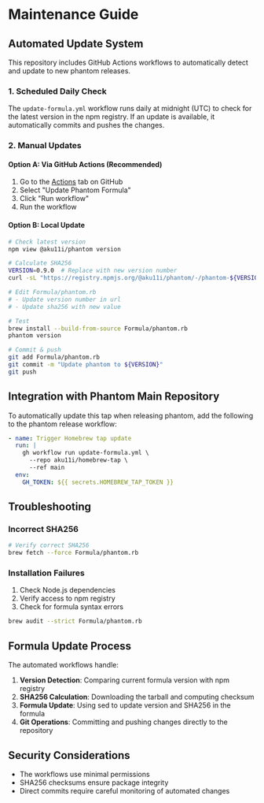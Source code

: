 # Maintenance Guide

## Automated Update System

This repository includes GitHub Actions workflows to automatically detect and update to new phantom releases.

### 1. Scheduled Daily Check

The `update-formula.yml` workflow runs daily at midnight (UTC) to check for the latest version in the npm registry. If an update is available, it automatically commits and pushes the changes.

### 2. Manual Updates

#### Option A: Via GitHub Actions (Recommended)

1. Go to the [Actions](https://github.com/aku11i/homebrew-tap/actions) tab on GitHub
2. Select "Update Phantom Formula"
3. Click "Run workflow"
4. Run the workflow

#### Option B: Local Update

```bash
# Check latest version
npm view @aku11i/phantom version

# Calculate SHA256
VERSION=0.9.0  # Replace with new version number
curl -sL "https://registry.npmjs.org/@aku11i/phantom/-/phantom-${VERSION}.tgz" | shasum -a 256

# Edit Formula/phantom.rb
# - Update version number in url
# - Update sha256 with new value

# Test
brew install --build-from-source Formula/phantom.rb
phantom version

# Commit & push
git add Formula/phantom.rb
git commit -m "Update phantom to ${VERSION}"
git push
```

## Integration with Phantom Main Repository

To automatically update this tap when releasing phantom, add the following to the phantom release workflow:

```yaml
- name: Trigger Homebrew tap update
  run: |
    gh workflow run update-formula.yml \
      --repo aku11i/homebrew-tap \
      --ref main
  env:
    GH_TOKEN: ${{ secrets.HOMEBREW_TAP_TOKEN }}
```

## Troubleshooting

### Incorrect SHA256

```bash
# Verify correct SHA256
brew fetch --force Formula/phantom.rb
```

### Installation Failures

1. Check Node.js dependencies
2. Verify access to npm registry
3. Check for formula syntax errors

```bash
brew audit --strict Formula/phantom.rb
```

## Formula Update Process

The automated workflows handle:

1. **Version Detection**: Comparing current formula version with npm registry
2. **SHA256 Calculation**: Downloading the tarball and computing checksum
3. **Formula Update**: Using sed to update version and SHA256 in the formula
4. **Git Operations**: Committing and pushing changes directly to the repository

## Security Considerations

- The workflows use minimal permissions
- SHA256 checksums ensure package integrity
- Direct commits require careful monitoring of automated changes